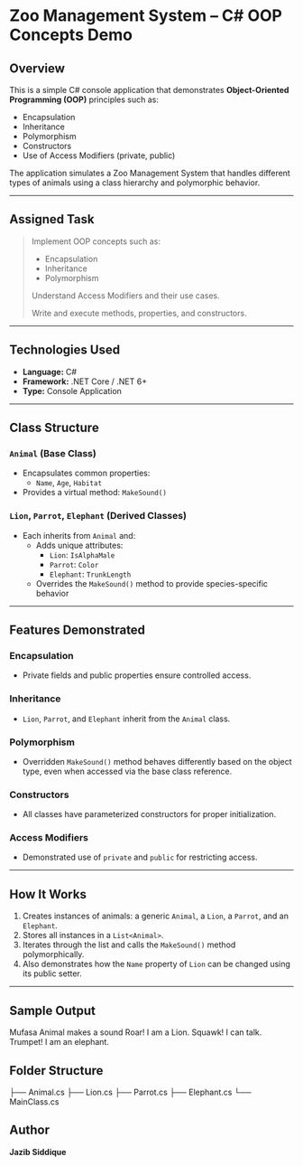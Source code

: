 #  Zoo Management System – C# OOP Concepts Demo

##  Overview

This is a simple C# console application that demonstrates **Object-Oriented Programming (OOP)** principles such as:

- Encapsulation
- Inheritance
- Polymorphism
- Constructors
- Use of Access Modifiers (private, public)

The application simulates a Zoo Management System that handles different types of animals using a class hierarchy and polymorphic behavior.

---

##  Assigned Task

> Implement OOP concepts such as:
>
> - Encapsulation
> - Inheritance
> - Polymorphism  
>
> Understand Access Modifiers and their use cases.  
>
> Write and execute methods, properties, and constructors.

---

##  Technologies Used

- **Language:** C#
- **Framework:** .NET Core / .NET 6+
- **Type:** Console Application

---

##  Class Structure

###  `Animal` (Base Class)
- Encapsulates common properties:
  - `Name`, `Age`, `Habitat`
- Provides a virtual method: `MakeSound()`

###  `Lion`, `Parrot`, `Elephant` (Derived Classes)
- Each inherits from `Animal` and:
  - Adds unique attributes:
    - `Lion`: `IsAlphaMale`
    - `Parrot`: `Color`
    - `Elephant`: `TrunkLength`
  - Overrides the `MakeSound()` method to provide species-specific behavior

---

##  Features Demonstrated

###  **Encapsulation**
- Private fields and public properties ensure controlled access.

###  **Inheritance**
- `Lion`, `Parrot`, and `Elephant` inherit from the `Animal` class.

###  **Polymorphism**
- Overridden `MakeSound()` method behaves differently based on the object type, even when accessed via the base class reference.

###  **Constructors**
- All classes have parameterized constructors for proper initialization.

###  **Access Modifiers**
- Demonstrated use of `private` and `public` for restricting access.

---

##  How It Works

1. Creates instances of animals: a generic `Animal`, a `Lion`, a `Parrot`, and an `Elephant`.
2. Stores all instances in a `List<Animal>`.
3. Iterates through the list and calls the `MakeSound()` method polymorphically.
4. Also demonstrates how the `Name` property of `Lion` can be changed using its public setter.

---

##  Sample Output

Mufasa
Animal makes a sound
Roar! I am a Lion.
Squawk! I can talk.
Trumpet! I am an elephant.

##  Folder Structure
├── Animal.cs
├── Lion.cs
├── Parrot.cs
├── Elephant.cs
└── MainClass.cs

##  Author

**Jazib Siddique**  


